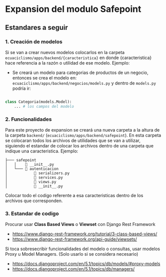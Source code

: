 # Expansion del modulo Safepoint

## Estandares a seguir

### 1. Creación de modelos

Si se van a crear nuevos modelos colocarlos en la carpeta `ecuaciclismo/apps/backend/{caracteristica}` en donde {caracteristica} hace referencia a la razón o utilidad de ese modelo. Ejemplo:

- Se creará un modelo para categorias de productos de un negocio, entonces se crea el modelo en: `ecuaciclismo/apps/backend/negocios/models.py` y dentro de `models.py` podría ir:

```python

class Categoria(models.Model):
    ... # los campos del modelo

```

### 2. Funcionalidades

Para este proyecto de expansion se creará una nueva carpeta a la altura de la carpeta `backend/` (`ecuaciclismo/apps/backend/safepoint`).
En esta carpeta se colocaran todos los archivos de utilidades que se van a utilizar, siguiendo el estandar de colocar los archivos dentro de una carpeta que indique una caracteristica. Ejemplo:


```
├─── safepoint
│   │    📄 __init__.py
│   └─── 📁 autenticacion
│            📄 serializers.py
│            📄 services.py
│            📄 views.py
│            📄 __init__.py
```

Colocar todo el codigo referente a esa caracteristicas dentro de los archivos que corresponden.

### 3. Estandar de codigo

Procurar usar **Class Based Views** o **Viewset** con Django Rest Framework
- https://www.django-rest-framework.org/tutorial/3-class-based-views/
- https://www.django-rest-framework.org/api-guide/viewsets/

Si toca sobresecribir funcionalidades del modelo o consultas, usar modelos Proxy u Model Managers. (Solo usarlo si se considera necesario)

- https://docs.djangoproject.com/en/5.1/topics/db/models/#proxy-models
- https://docs.djangoproject.com/en/5.1/topics/db/managers/